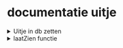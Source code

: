 # documentatie uitje

<details>
<summary>Uitje in db zetten</summary>
<code>
import { runQuery } from "./utils/queryutil";

const knopUitjeAanmake:HTMLButtonElement = document.getElementById("buttton_uitje") as HTMLButtonElement;
knopUitjeAanmake.addEventListener("click", zetIn);

const knopUitjeZien:HTMLButtonElement = document.getElementById("uitjeZien") as HTMLButtonElement;
knopUitjeZien.addEventListener("click", laatZien);

async function zetIn(): Promise<void> {
//een uitje aanmaken
const uitjeInput: HTMLInputElement | null = document.getElementById("uit");
const prijsInput: HTMLInputElement | null = document.getElementById("prijs");

// Form input velden opslaan
const uitje: string = uitjeInput.value;
const prijs: string = prijsInput.value;
if (uitjeInput && prijsInput) {

      // data in console zetten om te checken
      console.log("Uitje:", uitje);
      console.log("Prijs:", prijs);
    } else {
      console.error("One or more input fields not found");
    }

    //inserten in database
    await runQuery("INSERT INTO event (description, price) VALUES (?)", [uitje, prijs]);

}
</code>

Om een uitje in mijn database te zetten. Dit heb ik gedaan coor een knop aan te maken die hij dan ophaald met de ID van de knop in de HTML. Vervolgens zit er dan een event op "click", met de naam zetIn().

Vervolgens is er een functie zetIn(); hierin heb ik de inputs gedefinieerd en een constante eraan vast gezet. vervolgens heb ik de query: await runQuery("INSERT INTO event (description, price) VALUES (?)", [uitje, prijs]);

Met deze query inject hij de bovenstaande data in de database.
</details>


<details>
<summary>laatZien functie</summary>
<code>
async function laatZien(): Promise<void> {

    // De gegevens weergeven in de div
    if (resultaat && resultaat.length > 0) {
        resultaat.forEach((row: any) => {
            const div: HTMLElement | null = document.createElement("div");
            div.className = "alleUitjes";

            // Een knop aanmaken om aan een uitje deel te nemen
            const buttonJoin: HTMLElement | null = document.createElement("button");
            buttonJoin.className = "joinUitje";

            // Een knop om een uitje aan te passen
            const buttonAanpassen: HTMLElement | null = document.createElement("button");
            buttonAanpassen.className = "bewerkUitje";

            // Een link om een uitje aan te passen
            const linkAanpassen: HTMLAnchorElement = document.createElement("a");
            linkAanpassen.href = `uitjeBewerk.html?id=${row.eventId}`;

            // Een link om aan een uitje deel te nemen
            const linkJoin: HTMLAnchorElement = document.createElement("a");
            linkJoin.href = `uitjeJoin.html?id=${row.eventId}`;

            // Een paragraaf om de naam van het uitje weer te geven
            const paragraaf: HTMLElement | null = document.createElement("p");
            paragraaf.id = "soortUitje";
            paragraaf.textContent = `Soort Uitje: ${row.description}`;

            // De tekst voor de knop om aan een uitje deel te nemen
            buttonJoin.textContent = "Doe mee aan dit uitje!";

            // De stijl van de knop
            buttonJoin.style.backgroundColor = "#5c20a1";

            // Een paragraaf om de prijs van het uitje weer te geven
            const paragraaf2: HTMLElement | null = document.createElement("p");
            paragraaf2.id = "prijsUitje";
            paragraaf2.textContent = `Prijs Uitje: €${row.price}`;
            paragraaf2.style.marginLeft = "10px";

            // De tekst voor de knop om een uitje aan te passen
            buttonAanpassen.textContent = "Pas dit uitje aan!";

            // De stijl van de knop
            buttonAanpassen.style.backgroundColor = "#2eb807";

            // De knoppen en paragrafen aan de div toevoegen
            linkJoin.appendChild(buttonJoin);
            linkAanpassen.appendChild(buttonAanpassen);
            div.appendChild(paragraaf);
            div.appendChild(paragraaf2);
            div.appendChild(linkAanpassen);
            div.appendChild(linkJoin);
            data?.appendChild(div);
        });
    } else {
        // Een bericht weergeven als er geen gegevens zijn
        data.textContent = "Geen gegevens gevonden";
    }
}
</code>

Met bovenstaande functie naam heb ik ervoor gezorgd dat met een knopje alle uitjes worden laten zien.
vervolgens is er een forEach statement die ervoor zorgt dat die door alle uitjes loopt. Daarbij heb ik een div, waarin 2 buttons, 2 paragrafen zitten. hij kijkt dan of resultaat en waarde heeft. Als dat zo is voert die de functie uit, zo niet krijg je een "Geen gegevens gevonden" tekst te zien.

</details>
